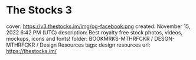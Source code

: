 # The Stocks 3

cover: https://v3.thestocks.im/img/og-facebook.png
created: November 15, 2022 6:42 PM (UTC)
description: Best royalty free stock photos, videos, mockups, icons and fonts!
folder: BOOKMRKS-MTHRFCKR / DESGN-MTHRFCKR / Design Resources
tags: design resources
url: https://thestocks.im/
